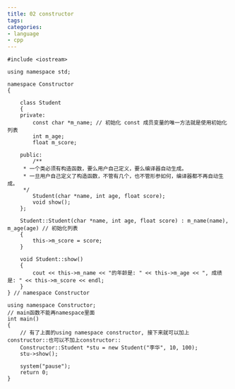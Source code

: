 ```yaml
---
title: 02 constructor
tags:
categories:
- language
- cpp
---
```



	#include <iostream>
	
	using namespace std;
	
	namespace Constructor
	{
	
	    class Student
	    {
	    private:
	        const char *m_name; // 初始化 const 成员变量的唯一方法就是使用初始化列表
	        int m_age;
	        float m_score;
	
	    public:
	        /**
	     * 一个类必须有构造函数，要么用户自己定义，要么编译器自动生成。
	     * 一旦用户自己定义了构造函数，不管有几个，也不管形参如何，编译器都不再自动生成。
	     */
	        Student(char *name, int age, float score);
	        void show();
	    };
	
	    Student::Student(char *name, int age, float score) : m_name(name), m_age(age) // 初始化列表
	    {
	        this->m_score = score;
	    }
	
	    void Student::show()
	    {
	        cout << this->m_name << "的年龄是: " << this->m_age << ", 成绩是: " << this->m_score << endl;
	    }
	} // namespace Constructor
	
	using namespace Constructor;
	// main函数不能再namespace里面
	int main()
	{
	    // 有了上面的using namespace constructor, 接下来就可以加上constructor::也可以不加上constructor::
	    Constructor::Student *stu = new Student("李华", 10, 100);
	    stu->show();
	
	    system("pause");
	    return 0;
	}



